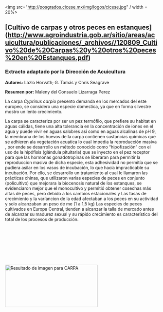 
<img src="http://posgrados.cicese.mx/img/logos/cicese.jpg" / width = 20%>


## [Cultivo de carpas y otros peces en estanques] (http://www.agroindustria.gob.ar/sitio/areas/acuicultura/publicaciones/_archivos//120809_Cultivo%20de%20Carpas%20y%20otros%20peces%20en%20Estanques.pdf)

### Extracto adaptado por la Dirección de Acuicultura

**Autores:** Lazlo Horvath; G. Tamás y Chris Seagrave

**Resumen por:** Maleny del Consuelo Lizarraga Perez
 

La carpa *Cyprinus carpio* presento demanda en los mercados del este europeo, se considero una  especie domestica, ya que en forma silvestre  mostro un lento crecimiento.

La carpa se caracteriza por ser un pez termófilo, que prefiere su habitat en aguas cálidas, tiene una  alta tolerancia en la concentración de iones en el agua y puede vivir en aguas salobres así como en aguas alcalinas de pH 9, la membrana de los huevos de la carpa contienen sustancias químicas que se adhieren ala vegetación acuatica lo cual impedia la reproducción masiva , por ende se desarrollo un método conocido como  “hipofización” con el uso de  la hipófisis (glándula pituitaria) que se  inyecto  en el pez receptor para que las hormonas gonadotropinas se liberaran  para permitir la reproduccion masiva de dicha especie, esta adhesividad no permitía que se pudiera asilar en los  vasos de incubación, lo que hacía impracticable su incubación.  Por ello, se desarrollo un tratamiento al  cual le llamaron las prácticas chinas, que utilizaron varias especies de peces en conjunto (policultivo) que mejorara la biocenosis natural de los estanques, se evidenciaron mejor que el monocultivo y permitió obtener cosechas más altas de peces, pero debido a los cambios estacionales y Las tasas de crecimiento y la varíancion de la edad afectaban a los peces en su actividad y  solo alcanzaban un peso de me (1 a 1,5 kg) 
Las especies de peces cultivados en Europa Central, tienden a alcanzar la talla de mercado antes de alcanzar su madurez sexual y su rápido crecimiento es característico del total de los procesos de producción.


<img class="irc_mi itEPNttDIPr8-pQOPx8XEepE" alt="Resultado de imagen para CARPA" style="margin-top: 127px;" src="http://www.normark.es/wp/wp-content/uploads/carpa.jpg" onload="google.aft&amp;&amp;google.aft(this)" width="304" height="139">


 
 
 
